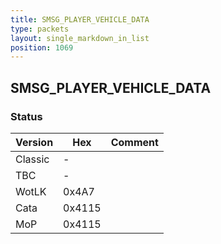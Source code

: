 ```yaml
---
title: SMSG_PLAYER_VEHICLE_DATA
type: packets
layout: single_markdown_in_list
position: 1069
---
```


## SMSG_PLAYER_VEHICLE_DATA

### Status

Version    | Hex        | Comment
---------- | ---------- | ---------- 
Classic    | -          | 
TBC        | -          | 
WotLK      | 0x4A7      | 
Cata       | 0x4115     | 
MoP        | 0x4115     | 